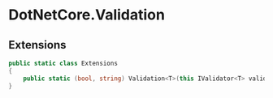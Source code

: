 # DotNetCore.Validation

## Extensions

```cs
public static class Extensions
{
    public static (bool, string) Validation<T>(this IValidator<T> validator, T instance) { }
}
```
